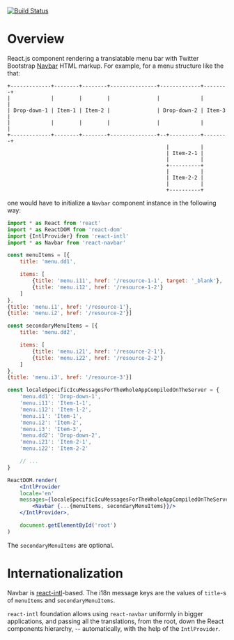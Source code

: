 [![Build Status](https://travis-ci.org/ikr/react-navbar.svg?branch=master)](https://travis-ci.org/ikr/react-navbar)

# Overview

React.js component rendering a translatable menu bar with Twitter Bootstrap
[Navbar](https://getbootstrap.com/docs/3.3/components/#navbar) HTML markup. For example, for a menu
structure like the that:

```
+-------------+--------+--------+---------------+-------------+--------+
|             |        |        |               |             |        |
| Drop-down-1 | Item-1 | Item-2 |               | Drop-down-2 | Item-3 |
|             |        |        |               |             |        |
+-------------+--------+--------+---------------+--+----------+--------+
                                                   |          |
                                                   | Item-2-1 |
                                                   |          |
                                                   +----------+
                                                   |          |
                                                   | Item-2-2 |
                                                   |          |
                                                   +----------+
```

one would have to initialize a `Navbar` component instance in the following way:

```jsx
import * as React from 'react'
import * as ReactDOM from 'react-dom'
import {IntlProvider} from 'react-intl'
import * as Navbar from 'react-navbar'

const menuItems = [{
    title: 'menu.dd1',

    items: [
        {title: 'menu.i11', href: '/resource-1-1', target: '_blank'},
        {title: 'menu.i12', href: '/resource-1-2'}
    ]
},
{title: 'menu.i1', href: '/resource-1'},
{title: 'menu.i2', href: '/resource-2'}]

const secondaryMenuItems = [{
    title: 'menu.dd2',

    items: [
        {title: 'menu.i21', href: '/resource-2-1'},
        {title: 'menu.i22', href: '/resource-2-2'}
    ]
},
{title: 'menu.i3', href: '/resource-3'}]

const localeSpecificIcuMessagesForTheWholeAppCompiledOnTheServer = {
    'menu.dd1': 'Drop-down-1',
    'menu.i11': 'Item-1-1',
    'menu.i12': 'Item-1-2',
    'menu.i1': 'Item-1',
    'menu.i2': 'Item-2',
    'menu.i3': 'Item-3',
    'menu.dd2': 'Drop-down-2',
    'menu.i21': 'Item-2-1',
    'menu.i22': 'Item-2-2'

    // ...
}

ReactDOM.render(
    <IntlProvider
    locale='en'
    messages={localeSpecificIcuMessagesForTheWholeAppCompiledOnTheServer}>
        <Navbar {...{menuItems, secondaryMenuItems}}/>
    </IntlProvider>,

    document.getElementById('root')
)
```

The `secondaryMenuItems` are optional.

# Internationalization

Navbar is [react-intl](https://github.com/yahoo/react-intl)-based. The i18n message keys are the
values of `title`-s of `menuItems` and `secondaryMenuItems`.

`react-intl` foundation allows using `react-navbar` uniformly in bigger applications, and passing
all the translations, from the root, down the React components hierarchy, -- automatically, with the
help of the `IntlProvider`.
